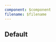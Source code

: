 ```yaml
---
component: $component
filename: $filename
---
```


<script>
  import TablePagination from '$lib/components/TablePagination.svelte';
  import Preview from '$lib/components/Preview.svelte';

  import paginationStore from '$lib/stores/paginationStore';

  const pagination = paginationStore();
</script>

## Default

<Preview>
  <TablePagination {pagination} />
</Preview>
